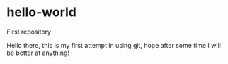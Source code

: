 # hello-world
First repository

Hello there, this is my first attempt in using git, hope after some time I will be better at anything!
